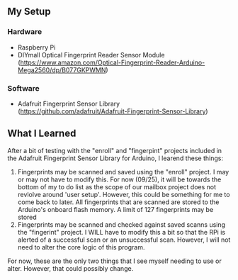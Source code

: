 ## My Setup

### Hardware
* Raspberry Pi
* DIYmall Optical Fingerprint Reader Sensor Module (https://www.amazon.com/Optical-Fingerprint-Reader-Arduino-Mega2560/dp/B077GKPWMN)

### Software
* Adafruit Fingerprint Sensor Library (https://github.com/adafruit/Adafruit-Fingerprint-Sensor-Library)

## What I Learned
After a bit of testing with the "enroll" and "fingerpint" projects included in the Adafruit Fingerprint Sensor Library for Arduino, I learend these things:
1. Fingerprints may be scanned and saved using the "enroll" project. I may or may not have to modify this. For now (09/25), it will be towards the bottom of my to do list as the scope of our mailbox project does not revlolve around 'user setup'. However, this could be something for me to come back to later. All fingerprints that are scanned are stored to the Arduino's onboard flash memory. A limit of 127 fingerprints may be stored
2. Fingerprints may be scanned and checked against saved scanns using the "fingerint" project. I WILL have to modify this a bit so that the RPi is alerted of a successful scan or an unsuccessful scan. However, I will not need to alter the core logic of this program.

For now, these are the only two things that I see myself needing to use or alter. However, that could possibly change.